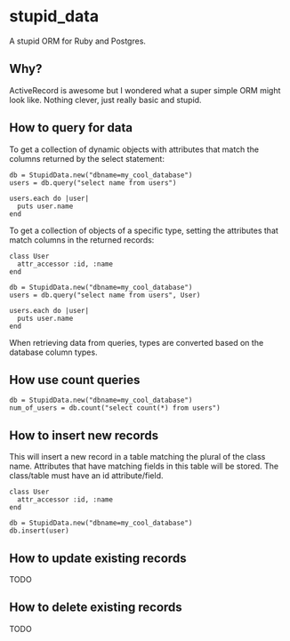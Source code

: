 stupid_data
===========

A stupid ORM for Ruby and Postgres. 

Why?
----

ActiveRecord is awesome but I wondered what a super simple ORM might look like. Nothing clever, just really basic and stupid.

How to query for data
---------------------

To get a collection of dynamic objects with attributes that match the columns returned by the select statement:

```
db = StupidData.new("dbname=my_cool_database")
users = db.query("select name from users")

users.each do |user|
  puts user.name
end
```

To get a collection of objects of a specific type, setting the attributes that match columns in the returned records:

```
class User
  attr_accessor :id, :name
end

db = StupidData.new("dbname=my_cool_database")
users = db.query("select name from users", User)

users.each do |user|
  puts user.name
end
```

When retrieving data from queries, types are converted based on the database column types.

How use count queries
---------------------

```
db = StupidData.new("dbname=my_cool_database")
num_of_users = db.count("select count(*) from users")
```

How to insert new records
-------------------------

This will insert a new record in a table matching the plural of the class name. Attributes that have matching fields in this table will be stored. The class/table must have an id attribute/field.

```
class User
  attr_accessor :id, :name
end

db = StupidData.new("dbname=my_cool_database")
db.insert(user)
```

How to update existing records
------------------------------

TODO

How to delete existing records
------------------------------

TODO

